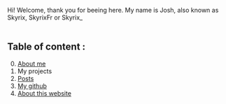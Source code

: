 Hi! Welcome, thank you for beeing here. My name is Josh, also known as Skyrix, SkyrixFr or Skyrix_
<br />
<br />

Table of content :
------------------

0. [About me](me.html)
0. My projects
0. [Posts](/posts.html)
0. [My github](https://github.com/SkyrixFr)
0. [About this website](/about.html)